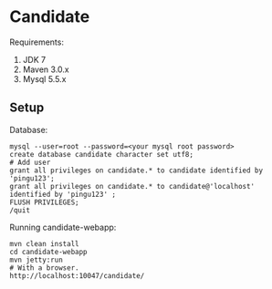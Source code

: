 Candidate
=========

Requirements:
  1. JDK 7
  2. Maven 3.0.x
  3. Mysql 5.5.x

## Setup

Database:

    mysql --user=root --password=<your mysql root password>
    create database candidate character set utf8;
    # Add user
    grant all privileges on candidate.* to candidate identified by 'pingu123';
    grant all privileges on candidate.* to candidate@'localhost' identified by 'pingu123' ;
    FLUSH PRIVILEGES;
    /quit

Running candidate-webapp:

    mvn clean install
    cd candidate-webapp
    mvn jetty:run
    # With a browser.
    http://localhost:10047/candidate/
    


